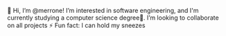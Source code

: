 👋 Hi, I’m @merrone! I’m interested in software engineering, and I'm currently studying a computer science degree💞️.
I’m looking to collaborate on all projects
⚡ Fun fact: I can hold my sneezes

<!---
merrone/merrone is a ✨ special ✨ repository because its `README.md` (this file) appears on your GitHub profile.
You can click the Preview link to take a look at your changes.
--->
